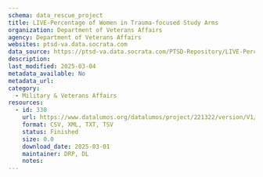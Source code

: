 ```yaml
---
schema: data_rescue_project 
title: LIVE-Percentage of Women in Trauma-focused Study Arms
organization: Department of Veterans Affairs
agency: Department of Veterans Affairs
websites: ptsd-va.data.socrata.com
data_source: https://ptsd-va.data.socrata.com/PTSD-Repository/LIVE-Percentage-of-Women-in-Trauma-focused-Study-A/m428-gu32
description: 
last_modified: 2025-03-04
metadata_available: No
metadata_url: 
category:
  - Military & Veterans Affairs 
resources:
  - id: 330
    url: https://www.datalumos.org/datalumos/project/221322/version/V1/view
    format: CSV, XML, TXT, TSV
    status: Finished
    size: 0.0
    download_date: 2025-03-01
    maintainer: DRP, DL
    notes: 
---
```

